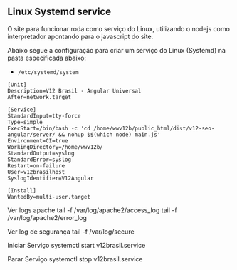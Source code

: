 ## Linux Systemd service

O site para funcionar roda como serviço do Linux, utilizando o nodejs como interpretador apontando para o javascript do site.

Abaixo segue a configuração para criar um serviço do Linux (Systemd) na pasta especificada abaixo:
- `/etc/systemd/system`

```
[Unit]
Description=V12 Brasil - Angular Universal
After=network.target

[Service]
StandardInput=tty-force
Type=simple
ExecStart=/bin/bash -c 'cd /home/wwv12b/public_html/dist/v12-seo-angular/server/ && nohup $$(which node) main.js'
Environment=CI=true
WorkingDirectory=/home/wwv12b/
StandardOutput=syslog
StandardError=syslog
Restart=on-failure
User=v12brasilhost
SyslogIdentifier=V12Angular

[Install]
WantedBy=multi-user.target
```

Ver logs apache
tail -f /var/log/apache2/access_log
tail -f /var/log/apache2/error_log

Ver log de segurança
tail -f /var/log/secure

Iniciar Serviço
systemctl start v12brasil.service

Parar Serviço
systemctl stop v12brasil.service